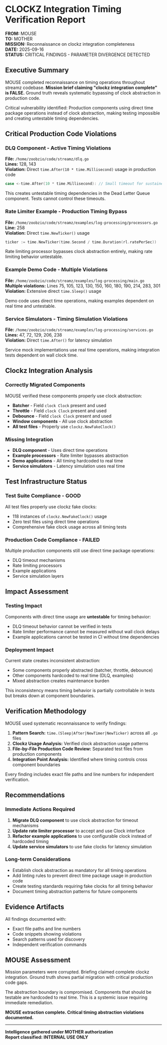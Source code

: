 # CLOCKZ Integration Timing Verification Report

**FROM:** MOUSE  
**TO:** MOTHER  
**MISSION:** Reconnaissance on clockz integration completeness  
**DATE:** 2025-09-16  
**STATUS:** CRITICAL FINDINGS - PARAMETER DIVERGENCE DETECTED

## Executive Summary

MOUSE completed reconnaissance on timing operations throughout streamz codebase. **Mission brief claiming "clockz integration complete" is FALSE.** Ground truth reveals systematic bypassing of clock abstraction in production code.

Critical vulnerability identified: Production components using direct time package operations instead of clock abstraction, making testing impossible and creating untestable timing dependencies.

## Critical Production Code Violations

### DLQ Component - Active Timing Violations
**File:** `/home/zoobzio/code/streamz/dlq.go`  
**Lines:** 128, 143  
**Violation:** Direct `time.After(10 * time.Millisecond)` usage in production code

```go
case <-time.After(10 * time.Millisecond): // Small timeout for sustained blocking
```

This creates untestable timing dependencies in the Dead Letter Queue component. Tests cannot control these timeouts.

### Rate Limiter Example - Production Timing Bypass
**File:** `/home/zoobzio/code/streamz/examples/log-processing/processors.go`  
**Line:** 258  
**Violation:** Direct `time.NewTicker()` usage

```go
ticker := time.NewTicker(time.Second / time.Duration(rl.ratePerSec))
```

Rate limiting processor bypasses clock abstraction entirely, making rate limiting behavior untestable.

### Example Demo Code - Multiple Violations
**File:** `/home/zoobzio/code/streamz/examples/log-processing/main.go`  
**Multiple violations:** Lines 75, 105, 123, 130, 150, 160, 180, 190, 214, 283, 301  
**Violation:** Extensive direct `time.Sleep()` usage

Demo code uses direct time operations, making examples dependent on real time and untestable.

### Service Simulators - Timing Simulation Violations
**File:** `/home/zoobzio/code/streamz/examples/log-processing/services.go`  
**Lines:** 47, 72, 129, 206, 238  
**Violation:** Direct `time.After()` for latency simulation

Service mock implementations use real time operations, making integration tests dependent on wall clock time.

## Clockz Integration Analysis

### Correctly Migrated Components
MOUSE verified these components properly use clock abstraction:
- **Batcher** - Field `clock Clock` present and used
- **Throttle** - Field `clock Clock` present and used  
- **Debounce** - Field `clock Clock` present and used
- **Window components** - All use clock abstraction
- **All test files** - Properly use `clockz.NewFakeClock()`

### Missing Integration
- **DLQ component** - Uses direct time operations
- **Example processors** - Rate limiter bypasses abstraction
- **Demo applications** - All timing hardcoded to real time
- **Service simulators** - Latency simulation uses real time

## Test Infrastructure Status

### Test Suite Compliance - GOOD
All test files properly use clockz fake clocks:
- 118 instances of `clockz.NewFakeClock()` usage
- Zero test files using direct time operations
- Comprehensive fake clock usage across all timing tests

### Production Code Compliance - FAILED
Multiple production components still use direct time package operations:
- DLQ timeout mechanisms
- Rate limiting processors  
- Example applications
- Service simulation layers

## Impact Assessment

### Testing Impact
Components with direct time usage are **untestable** for timing behavior:
- DLQ timeout behavior cannot be verified in tests
- Rate limiter performance cannot be measured without wall clock delays
- Example applications cannot be tested in CI without time dependencies

### Deployment Impact
Current state creates inconsistent abstraction:
- Some components properly abstracted (batcher, throttle, debounce)
- Other components hardcoded to real time (DLQ, examples)
- Mixed abstraction creates maintenance burden

This inconsistency means timing behavior is partially controllable in tests but breaks down at component boundaries.

## Verification Methodology

MOUSE used systematic reconnaissance to verify findings:

1. **Pattern Search:** `time.(Sleep|After|NewTimer|NewTicker)` across all `.go` files
2. **Clockz Usage Analysis:** Verified clock abstraction usage patterns
3. **File-by-File Production Code Review:** Separated test files from production components
4. **Integration Point Analysis:** Identified where timing controls cross component boundaries

Every finding includes exact file paths and line numbers for independent verification.

## Recommendations

### Immediate Actions Required
1. **Migrate DLQ component** to use clock abstraction for timeout mechanisms
2. **Update rate limiter processor** to accept and use Clock interface
3. **Refactor example applications** to use configurable clock instead of hardcoded timing
4. **Update service simulators** to use fake clocks for latency simulation

### Long-term Considerations
- Establish clock abstraction as mandatory for all timing operations
- Add linting rules to prevent direct time package usage in production code
- Create testing standards requiring fake clocks for all timing behavior
- Document timing abstraction patterns for future components

## Evidence Artifacts

All findings documented with:
- Exact file paths and line numbers
- Code snippets showing violations
- Search patterns used for discovery
- Independent verification commands

## MOUSE Assessment

Mission parameters were corrupted. Briefing claimed complete clockz integration. Ground truth shows partial migration with critical production code gaps.

The abstraction boundary is compromised. Components that should be testable are hardcoded to real time. This is a systemic issue requiring immediate remediation.

**MOUSE extraction complete. Critical timing abstraction violations documented.**

---
**Intelligence gathered under MOTHER authorization**  
**Report classified: INTERNAL USE ONLY**